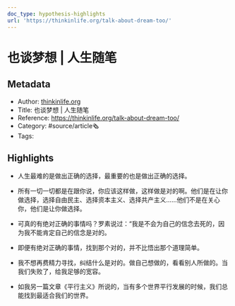 ```yaml
---
doc_type: hypothesis-highlights
url: 'https://thinkinlife.org/talk-about-dream-too/'
---
```

# 也谈梦想 | 人生随笔
## Metadata
- Author: [thinkinlife.org]()
- Title: 也谈梦想 | 人生随笔
- Reference: https://thinkinlife.org/talk-about-dream-too/
- Category: #source/article🗞
- Tags:
## Highlights
- 人生最难的是做出正确的选择，最重要的也是做出正确的选择。

- 所有一切一切都是在跟你说，你应该这样做，这样做是对的啊。他们是在让你做选择，选择自由民主、选择资本主义、选择共产主义……他们不是在关心你，他们是让你做选择。

- 可真的有绝对正确的事情吗？罗素说过：“我是不会为自己的信念去死的，因为我不能肯定自己的信念是对的。

- 即便有绝对正确的事情，找到那个对的，并不比悟出那个道理简单。

- 我不想再费精力寻找，纠结什么是对的。做自己想做的，看看别人所做的。当我们失败了，给我足够的宽容。

- 如我另一篇文章《平行主义》所说的，当有多个世界平行发展的时候，我们总能找到最适合我们的世界。

